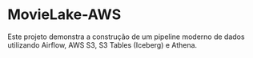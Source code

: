 # MovieLake-AWS
Este projeto demonstra a construção de um pipeline moderno de dados utilizando Airflow, AWS S3, S3 Tables (Iceberg) e Athena.

